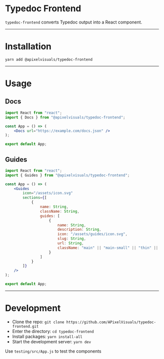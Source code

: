 # Typedoc Frontend

`typedoc-frontend` converts Typedoc output into a React component.

---

# Installation

```
yarn add @apixelvisuals/typedoc-frontend
```

---

# Usage

## Docs

```jsx
import React from "react";
import { Docs } from "@apixelvisuals/typedoc-frontend";

const App = () => (
    <Docs url="https://example.com/docs.json" />
);

export default App;
```

## Guides

```jsx
import React from "react";
import { Guides } from "@apixelvisuals/typedoc-frontend";

const App = () => (
    <Guides
        icon="/assets/icon.svg"
        sections={[
            {
                name: String,
                className: String,
                guides: [
                    {
                        name: String,
                        description: String,
                        icon: "/assets/guides/icon.svg",
                        slug: String,
                        url: String,
                        className: "main" || "main-small" || "thin" || "other" || "other last" || String
                    }
                ]
            }
        ]}
    />
);

export default App;
```

---

# Development

- Clone the repo: `git clone https://github.com/APixelVisuals/typedoc-frontend.git`
- Enter the directory: `cd typedoc-frontend`
- Install packages: `yarn install-all`
- Start the development server: `yarn dev`

Use `testing/src/App.js` to test the components